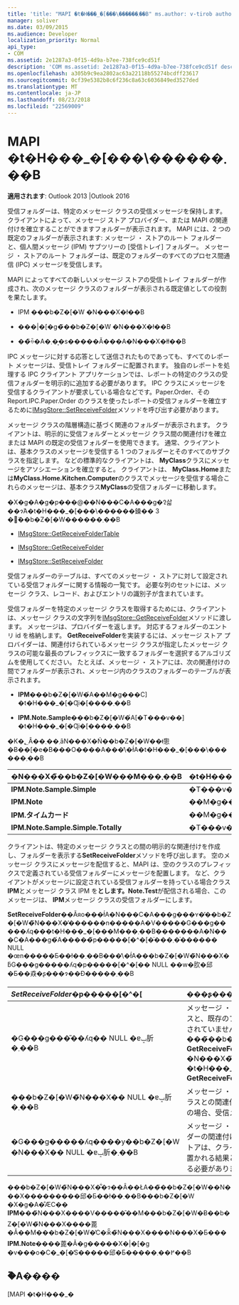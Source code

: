 ```yaml
---
title: 'title: "MAPI �t�H���_�[���\������܂��B" ms.author: v-tirob author: v-tirob manager: soliver ms.date: 3/9/2015 ms.audience: Developer ms.topic: overview ms.prod: office-online-server localization_priority: Normal api_type:'
manager: soliver
ms.date: 03/09/2015
ms.audience: Developer
localization_priority: Normal
api_type:
- COM
ms.assetid: 2e1287a3-0f15-4d9a-b7ee-738fce9cd51f
description: 'COM ms.assetid: 2e1287a3-0f15-4d9a-b7ee-738fce9cd51f description: "�ŏI�X�V��: 2015�N3��9��"'
ms.openlocfilehash: a305b9c9ea2802ac63a22118b55274bcdff23617
ms.sourcegitcommit: 0cf39e5382b8c6f236c8a63c6036849ed3527ded
ms.translationtype: MT
ms.contentlocale: ja-JP
ms.lasthandoff: 08/23/2018
ms.locfileid: "22569009"
---
```

# <a name="mapi-receive-folders"></a>MAPI �t�H���_�[���\������܂��B

  
  
**適用されます**: Outlook 2013 |Outlook 2016 
  
受信フォルダーは、特定のメッセージ クラスの受信メッセージを保持します。 クライアントによって、メッセージ ストア プロバイダー、または MAPI の関連付けを確立することができますフォルダーが表示されます。 MAPI には、2 つの既定のフォルダーが表示されます: メッセージ ・ ストアのルート フォルダーと、個人間メッセージ (IPM) サブツリーの [受信トレイ] フォルダー。 メッセージ ・ ストアのルート フォルダーは、既定のフォルダーのすべてのプロセス間通信 (IPC) メッセージを受信します。
  
 MAPI によってすべての新しいメッセージ ストアの受信トレイ フォルダーが作成され、次のメッセージ クラスのフォルダーが表示される既定値としての役割を果たします。 
  
- IPM ���b�Z�[�W �N���X�ł��B
    
- ���|�[�g�̃��b�Z�[�W �N���X�ł��B
    
- ��̏ꍇ�A�܂��͕s�����Ă���A�N���X�łł��B
    
IPC メッセージに対する応答として送信されたものであっても、すべてのレポート メッセージは、受信トレイ フォルダーに配置されます。 独自のレポートを処理する IPC クライアント アプリケーションでは、レポートの特定のクラスの受信フォルダーを明示的に追加する必要があります。 IPC クラスにメッセージを受信するクライアントが要求している場合などです。Paper.Order、その Report.IPC.Paper.Order のクラスを使ったレポートの受信フォルダーを確立するために[IMsgStore::SetReceiveFolder](imsgstore-setreceivefolder.md)メソッドを呼び出す必要があります。 
  
メッセージ クラスの階層構造に基づく関連のフォルダーが表示されます。 クライアントは、明示的に受信フォルダーとメッセージ クラス間の関連付けを確立または MAPI の既定の受信フォルダーを使用できます。 通常、クライアントは、基本クラスのメッセージを受信する 1 つのフォルダーとそのすべてのサブクラスを指定します。 などの標準的なクライアントは、 **MyClass**クラスにメッセージをアソシエーションを確立すると。 クライアントは、 **MyClass.Home**または**MyClass.Home.Kitchen.Computer**のクラスでメッセージを受信する場合これらのメッセージは、基本クラス**MyClass**の受信フォルダーに移動します。
  
�X�g�A�g�p���@��N���C�A���g�𑀍삷��ɂ́A�t�H���_�[���\������鎟�� 3 �̃��b�Z�[�W������܂��B
  
- [IMsgStore::GetReceiveFolderTable](imsgstore-getreceivefoldertable.md)
    
- [IMsgStore::GetReceiveFolder](imsgstore-getreceivefolder.md)
    
- [IMsgStore::SetReceiveFolder](imsgstore-setreceivefolder.md)
    
受信フォルダーのテーブルは、すべてのメッセージ ・ ストアに対して設定されている受信フォルダーに関する情報の一覧です。 必要な列のセットには、メッセージ クラス、レコード、およびエントリの識別子が含まれています。
  
受信フォルダーを特定のメッセージ クラスを取得するためには、クライアントは、メッセージ クラスの文字列を[IMsgStore::GetReceiveFolder](imsgstore-getreceivefolder.md)メソッドに渡します。 メッセージは、プロバイダーを返します。 対応するフォルダーのエントリ id を格納します。 **GetReceiveFolder**を実装するには、メッセージ ストア プロバイダーは、関連付けられているメッセージ クラスが指定したメッセージ クラスの可能な最長のプレフィックスに一致するフォルダーを選択するアルゴリズムを使用してください。 たとえば、メッセージ ・ ストアには、次の関連付けの間でフォルダーが表示され、メッセージ内のクラスのフォルダーのテーブルが表示されます。
  
- **IPM**���b�Z�[�W�́A��M�g���C] �t�H���_�[�Ɋi�[����܂��B 
    
- **IPM.Note.Sample**���b�Z�[�W�́A[�T���v��] �t�H���_�[�Ɋi�[����܂��B 
    
�K�؂Ȃ��܂��܂ȃN���X�Ń��b�Z�[�W��ǂ̂悤�Ƀ��[�e�B���O����A���̕\�ł́A�t�H���_�[���\������܂��B
  
|**�N���X�̃��b�Z�[�W���M���܂��B**|**�t�H���_�[���\������܂��B**|
|:-----|:-----|
|**IPM.Note.Sample.Simple** <br/> |�T���v���̃t�H���_�[  <br/> |
|**IPM.Note** <br/> |��M�g���C] �t�H���_�[  <br/> |
|**IPM.タイムカード** <br/> |��M�g���C] �t�H���_�[  <br/> |
|**IPM.Note.Sample.Simple.Totally** <br/> |�T���v���̃t�H���_�[  <br/> |
   
クライアントは、特定のメッセージ クラスとの間の明示的な関連付けを作成し、フォルダーを表示する**SetReceiveFolder**メソッドを呼び出します。 空のメッセージ クラスにメッセージを配信すると、MAPI は、空のクラスのプレフィックスで定義されている受信フォルダーにメッセージを配置します。 など、クライアントがメッセージに設定されている受信フォルダーを持っている場合クラス**IPM**とメッセージ クラス IPM を**とします。Note.Test**が配信される場合、このメッセージは、 **IPM**メッセージ クラスの受信フォルダーにします。 
  
**SetReceiveFolder**��Ăяo���ł́A�N���C�A���g���ʏ�̓��b�Z�[�W�̃N���X�̕������n�����A�V�����G���g�����ʎq���t�H���_�[���M���܂��B�������A�N���C�A���g�́A�����̃p�����[�^�[�̈���܂��͗����� NULL �œn�����Ƃ��ł��܂��B���̕\�ł́A���b�Z�[�W�̃N���X�ƃG���g�����ʎq�p�����[�^�[�� NULL ��w�肷�邱�Ƃ��猋�ʂ̓���ɂ��Đ�����܂��B 
  
|**_SetReceiveFolder_�p�����[�^�[**|**���ʂ̓���**|
|:-----|:-----|
|�G���g���̎��ʎq�� NULL �ɐݒ肵�܂��B  <br/> |メッセージ ・ ストアの指定の間の関連付けを削除するメッセージのクラスと、既存のフォルダーが表示されます。 新しい受信フォルダーが確立されていません。  <br/> ���̃��b�Z�[�W �N���X **GetReceiveFolder**�ȍ~�ł́A���b�Z�[�W �N���X�̃v���t�B�b�N�X�̎�M] �t�H���_�[��Ԃ��܂��V�������b�Z�[�W�̕ۑ��A **GetReceiveFolder**�� IPM ��A��M�g���C��Ԃ��܂��B  <br/> |
|���b�Z�[�W�̃N���X�� NULL �ɐݒ肵�܂��B  <br/> |メッセージ ・ ストアでは、指定されたフォルダーに空のメッセージ クラスとの関連付けを変更します。 クラスが認識されていませんそれ以外の場合、受信メッセージは、このフォルダーに送られます。  <br/> |
|�G���g�����ʎq����у��b�Z�[�W �N���X�� NULL �ɐݒ肵�܂��B  <br/> |メッセージ ・ ストアでは、空のメッセージ クラスとクラス] の [フォルダーの関連付けを削除します。 通常の受信メッセージのメッセージ ・ ストアは、クライアントに表示されないフォルダーのルート フォルダーに置かれる結果となるために NULL の場合、両方のパラメーターを設定する必要がありますできません。  <br/> |
   
���b�Z�[�W�̃N���X�͋�ɂ��Ȃ��ŁA��̃��b�Z�[�W��N���X���������邱�Ƃ��ł��܂��B���b�Z�[�W �X�g�A�̐ӔC�� **IPM**���̃N���X����V�����̑��M���b�Z�[�W�Ƀ��b�Z�[�W�̃N���X����蓖�Ă��M���b�Z�[�W�̔C�ӂ̋�̃N���X����N���X�Ƃ��� **IPM.Note**����蓖�Ă�g�����X�|�[�g �v���o�C�_�[�̒S�����邱�Ƃ�����߂��܂��B 
  
## <a name="see-also"></a>�֘A����



[MAPI �t�H���_�[](mapi-folders.md)

